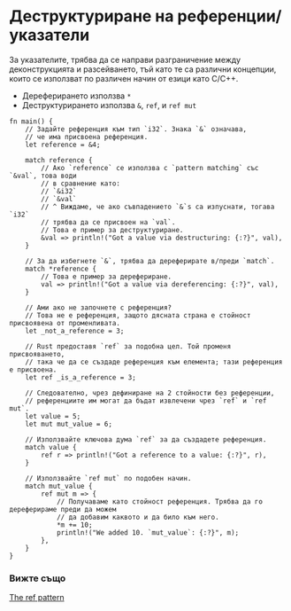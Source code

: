 # Деструктуриране на референции/указатели

За указателите, трябва да се направи разграничение между деконструкцията и разсейването,
тъй като те са различни концепции, които се използват по различен начин от езици като C/C++.

* Дереферирането използва `*`
* Деструктурирането използва `&`, `ref`, и `ref mut`

```rust,editable
fn main() {
    // Задайте референция към тип `i32`. Знака `&` означава, 
    // че има присвоена референция.
    let reference = &4;

    match reference {
        // Ако `reference` се използва с `pattern matching` със `&val`, това води
        // в сравнение като:
        // `&i32`
        // `&val`
        // ^ Виждаме, че ако съвпадението `&`s са изпуснати, тогава `i32`
        // трябва да се присвоен на `val`.
        // Това е пример за деструктуриране.
        &val => println!("Got a value via destructuring: {:?}", val),
    }

    // За да избегнете `&`, трябва да дереферирате в/преди `match`.
    match *reference {
        // Това е пример за дерефериране.
        val => println!("Got a value via dereferencing: {:?}", val),
    }

    // Ами ако не започнете с референция?
    // Това не е референция, защото дясната страна е стойност присвоявена от променливата.
    let _not_a_reference = 3;

    // Rust предоставя `ref` за подобна цел. Той променя присвояването,
    // така че да се създаде референция към елемента; тази референция е присвоена.
    let ref _is_a_reference = 3;

    // Следователно, чрез дефиниране на 2 стойности без референции, 
    // референциите им могат да бъдат извлечени чрез `ref` и `ref mut`.
    let value = 5;
    let mut mut_value = 6;

    // Използвайте ключова дума `ref` за да създадете референция.
    match value {
        ref r => println!("Got a reference to a value: {:?}", r),
    }

    // Използвайте `ref mut` по подобен начин.
    match mut_value {
        ref mut m => {
            // Получаваме като стойност референция. Трябва да го дереферираме преди да можем
            // да добавим каквото и да било към него.
            *m += 10;
            println!("We added 10. `mut_value`: {:?}", m);
        },
    }
}
```

### Вижте също

[The ref pattern](../../../scope/borrow/ref.md)
